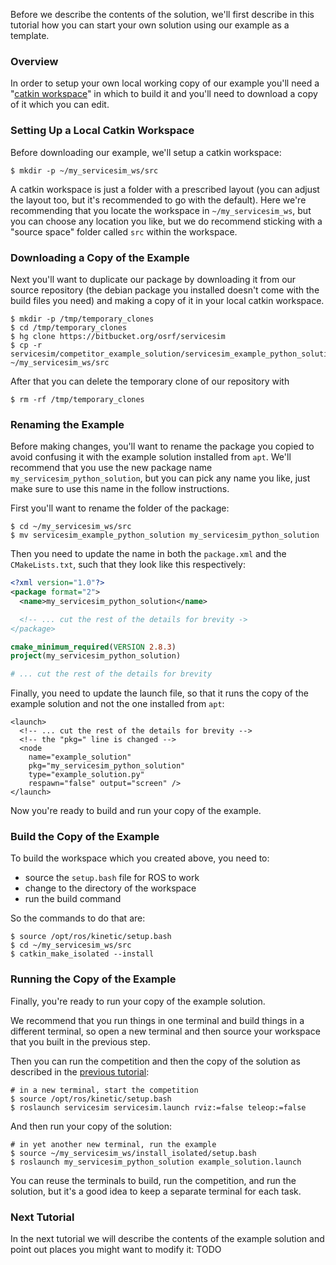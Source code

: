 Before we describe the contents of the solution, we'll first describe in this tutorial how you can start your own solution using our example as a template.

### Overview

In order to setup your own local working copy of our example you'll need a "[catkin workspace](http://wiki.ros.org/catkin/workspaces)" in which to build it and you'll need to download a copy of it which you can edit.

### Setting Up a Local Catkin Workspace

Before downloading our example, we'll setup a catkin workspace:

```
$ mkdir -p ~/my_servicesim_ws/src
```

A catkin workspace is just a folder with a prescribed layout (you can adjust the layout too, but it's recommended to go with the default).
Here we're recommending that you locate the workspace in `~/my_servicesim_ws`, but you can choose any location you like, but we do recommend sticking with a "source space" folder called `src` within the workspace.

### Downloading a Copy of the Example

Next you'll want to duplicate our package by downloading it from our source repository (the debian package you installed doesn't come with the build files you need) and making a copy of it in your local catkin workspace.

```
$ mkdir -p /tmp/temporary_clones
$ cd /tmp/temporary_clones
$ hg clone https://bitbucket.org/osrf/servicesim
$ cp -r servicesim/competitor_example_solution/servicesim_example_python_solution ~/my_servicesim_ws/src
```

After that you can delete the temporary clone of our repository with

```
$ rm -rf /tmp/temporary_clones
```

### Renaming the Example

Before making changes, you'll want to rename the package you copied to avoid confusing it with the example solution installed from `apt`.
We'll recommend that you use the new package name `my_servicesim_python_solution`, but you can pick any name you like, just make sure to use this name in the follow instructions.

First you'll want to rename the folder of the package:

```
$ cd ~/my_servicesim_ws/src
$ mv servicesim_example_python_solution my_servicesim_python_solution
```

Then you need to update the name in both the `package.xml` and the `CMakeLists.txt`, such that they look like this respectively:

```xml
<?xml version="1.0"?>
<package format="2">
  <name>my_servicesim_python_solution</name>

  <!-- ... cut the rest of the details for brevity ->
</package>
```

```cmake
cmake_minimum_required(VERSION 2.8.3)
project(my_servicesim_python_solution)

# ... cut the rest of the details for brevity
```

Finally, you need to update the launch file, so that it runs the copy of the example solution and not the one installed from `apt`:

```
<launch>
  <!-- ... cut the rest of the details for brevity -->
  <!-- the "pkg=" line is changed -->
  <node
    name="example_solution"
    pkg="my_servicesim_python_solution"
    type="example_solution.py"
    respawn="false" output="screen" />
</launch>
```

Now you're ready to build and run your copy of the example.

### Build the Copy of the Example

To build the workspace which you created above, you need to:

- source the `setup.bash` file for ROS to work
- change to the directory of the workspace
- run the build command

So the commands to do that are:

```
$ source /opt/ros/kinetic/setup.bash
$ cd ~/my_servicesim_ws/src
$ catkin_make_isolated --install
```

### Running the Copy of the Example

Finally, you're ready to run your copy of the example solution.

We recommend that you run things in one terminal and build things in a different terminal, so open a new terminal and then source your workspace that you built in the previous step.

Then you can run the competition and then the copy of the solution as described in the [previous tutorial](https://bitbucket.org/osrf/servicesim/wiki/Running%20Example%20Solution):

```
# in a new terminal, start the competition
$ source /opt/ros/kinetic/setup.bash
$ roslaunch servicesim servicesim.launch rviz:=false teleop:=false
```

And then run your copy of the solution:

```
# in yet another new terminal, run the example
$ source ~/my_servicesim_ws/install_isolated/setup.bash
$ roslaunch my_servicesim_python_solution example_solution.launch
```

You can reuse the terminals to build, run the competition, and run the solution, but it's a good idea to keep a separate terminal for each task.

### Next Tutorial

In the next tutorial we will describe the contents of the example solution and point out places you might want to modify it: TODO